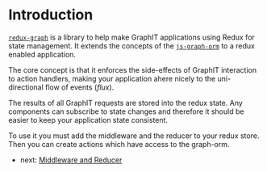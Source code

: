 # Introduction

[`redux-graph`](https://github.com/arago/redux-graph) is a library to help make GraphIT applications using Redux for state management. It extends the concepts of the [`js-graph-orm`](https://github.com/arago/js-graph-orm) to a redux enabled application.

The core concept is that it enforces the side-effects of GraphIT interaction to action handlers, making your application ahere nicely to the uni-directional flow of events (*flux*).

The results of all GraphIT requests are stored into the redux state. Any components can subscribe to state changes and therefore it should be easier to keep your application state consistent.

To use it you must add the middleware and the reducer to your redux store. Then you can create actions which have access to the graph-orm.

- next: [Middleware and Reducer](/docs/middleware-and-reducer.md)
